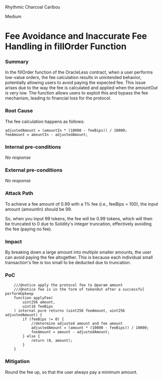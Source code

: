 Rhythmic Charcoal Caribou

Medium

# Fee Avoidance and Inaccurate Fee Handling in fillOrder Function

### Summary

In the fillOrder function of the OracleLess contract, when a user performs low-value orders, the fee calculation results in unintended behavior, potentially allowing users to avoid paying the expected fee. This issue arises due to the way the fee is calculated and applied when the amountOut is very low. The function allows users to exploit this and bypass the fee mechanism, leading to financial loss for the protocol. 

### Root Cause

The fee calculation happens as follows:

```solidity
adjustedAmount = (amountIn * (10000 - feeBips)) / 10000;
feeAmount = amountIn - adjustedAmount;

```

### Internal pre-conditions

_No response_

### External pre-conditions

_No response_

### Attack Path

To achieve a fee amount of 0.99 with a 1% fee (i.e., feeBips = 100), the input amount (amountIn) should be 99.

So, when you input 99 tokens, the fee will be 0.99 tokens, which will then be truncated to 0 due to Solidity's integer truncation, effectively avoiding the fee (paying no fee).

### Impact

By breaking down a large amount into multiple smaller amounts, the user can avoid paying the fee altogether. This is because each individual small transaction's fee is too small to be deducted due to truncation.

### PoC

```solidity
    ///@notice apply the protocol fee to @param amount
    ///@notice fee is in the form of tokenOut after a successful performUpkeep
    function applyFee(
        uint256 amount,
        uint16 feeBips
    ) internal pure returns (uint256 feeAmount, uint256 adjustedAmount) {
        if (feeBips != 0) {
            //determine adjusted amount and fee amount
            adjustedAmount = (amount * (10000 - feeBips)) / 10000;
            feeAmount = amount - adjustedAmount;
        } else {
            return (0, amount);
        }
    }
```

### Mitigation

Round the fee up, so that the user always pay a minimum amount.